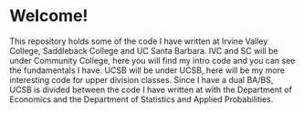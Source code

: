 # Welcome!
This repository holds some of the code I have written at Irvine Valley College, Saddleback College and UC Santa Barbara.
IVC and SC will be under Community College, here you will find my intro code and you can see the fundamentals I have.
UCSB will be under UCSB, here will be my more interesting code for upper division classes. 
Since I have a dual BA/BS, UCSB is divided between the code I have written at with the Department of Economics and the Department of Statistics and Applied Probabilities. 
